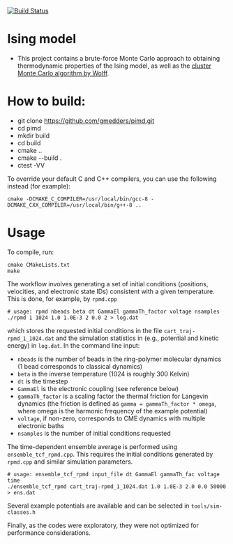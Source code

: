 [![Build Status](https://travis-ci.org/gmedders/pimd.svg?branch=master)](https://travis-ci.org/gmedders/pimd)

Ising model
===========

 - This project contains a brute-force Monte Carlo approach to obtaining thermodynamic
 properties of the Ising model, as well as the
 [cluster Monte Carlo algorithm by Wolff](http://journals.aps.org/prl/abstract/10.1103/PhysRevLett.62.361).

How to build:
=============

 - git clone https://github.com/gmedders/pimd.git
 - cd pimd
 - mkdir build
 - cd build
 - cmake ..
 - cmake --build .
 - ctest -VV

To override your default C and C++ compilers, you can use the following instead (for example):
```
cmake -DCMAKE_C_COMPILER=/usr/local/bin/gcc-8 -DCMAKE_CXX_COMPILER=/usr/local/bin/g++-8 ..
```

# Usage
To compile, run:
```
cmake CMakeLists.txt
make
```

The workflow involves generating a set of initial conditions (positions, velocities, and electronic state IDs) consistent with a given temperature. This is done, for example, by `rpmd.cpp`

```
# usage: rpmd nbeads beta dt GammaEl gammaTh_factor voltage nsamples
./rpmd 1 1024 1.0 1.0E-3 2 0.0 2 > log.dat
```

which stores the requested initial conditions in the file `cart_traj-rpmd_1_1024.dat` and the simulation statistics in (e.g., potential and kinetic energy) in `log.dat`. In the command line input:
- `nbeads` is the number of beads in the ring-polymer molecular dynamics (1 bead corresponds to classical dynamics)
- `beta` is the inverse temperature (1024 is roughly 300 Kelvin)
- `dt` is the timestep
- `GammaEl` is the electronic coupling (see reference below)
- `gammaTh_factor` is a scaling factor the thermal friction for Langevin dynamics (the friction is defined as `gamma = gammaTh_factor * omega`, where omega is the harmonic frequency of the example potential)
- `voltage`, if non-zero, corresponds to CME dynamics with multiple electronic baths
- `nsamples` is the number of initial conditions requested

The time-dependent ensemble average is performed using `ensemble_tcf_rpmd.cpp`. This requires the initial conditions generated by `rpmd.cpp` and similar simulation parameters.

```
# usage: ensemble_tcf_rpmd input_file dt GammaEl gammaTh_fac voltage time
./ensemble_tcf_rpmd cart_traj-rpmd_1_1024.dat 1.0 1.0E-3 2.0 0.0 50000 > ens.dat
```

Several example potentials are available and can be selected in `tools/sim-classes.h`

Finally, as the codes were exploratory, they were not optimized for performance considerations.


